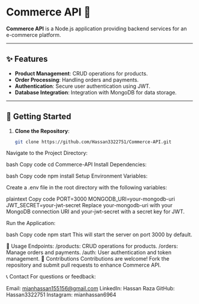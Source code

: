 # Commerce API 🛒

**Commerce API** is a Node.js application providing backend services for an e-commerce platform.

---

## ✨ Features

- **Product Management**: CRUD operations for products.
- **Order Processing**: Handling orders and payments.
- **Authentication**: Secure user authentication using JWT.
- **Database Integration**: Integration with MongoDB for data storage.

---

## 🚀 Getting Started

1. **Clone the Repository**:

   ```bash
   git clone https://github.com/Hassan3322751/Commerce-API.git
Navigate to the Project Directory:

bash
Copy code
cd Commerce-API
Install Dependencies:

bash
Copy code
npm install
Setup Environment Variables:

Create a .env file in the root directory with the following variables:

plaintext
Copy code
PORT=3000
MONGODB_URI=your-mongodb-uri
JWT_SECRET=your-jwt-secret
Replace your-mongodb-uri with your MongoDB connection URI and your-jwt-secret with a secret key for JWT.

Run the Application:

bash
Copy code
npm start
This will start the server on port 3000 by default.

📝 Usage
Endpoints:
/products: CRUD operations for products.
/orders: Manage orders and payments.
/auth: User authentication and token management.
🤝 Contributions
Contributions are welcome! Fork the repository and submit pull requests to enhance Commerce API.

📞 Contact
For questions or feedback:

Email: mianhassan155156@gmail.com
LinkedIn: Hassan Raza
GitHub: Hassan3322751
Instagram: mianhassan6964

